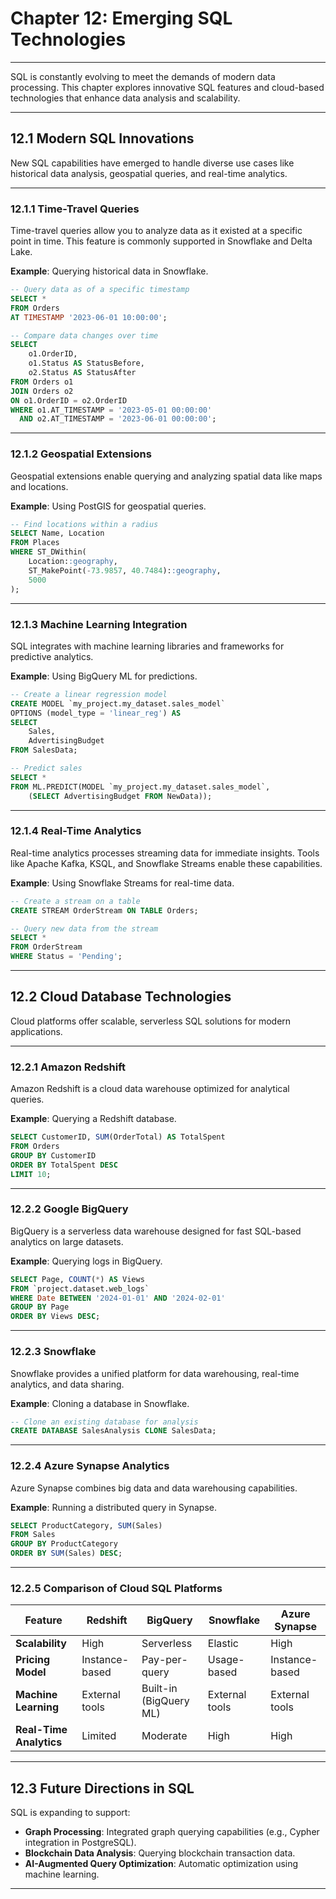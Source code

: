 # **Chapter 12: Emerging SQL Technologies**

---

SQL is constantly evolving to meet the demands of modern data processing. This chapter explores innovative SQL features and cloud-based technologies that enhance data analysis and scalability.

---

## **12.1 Modern SQL Innovations**

New SQL capabilities have emerged to handle diverse use cases like historical data analysis, geospatial queries, and real-time analytics.

---

### **12.1.1 Time-Travel Queries**

Time-travel queries allow you to analyze data as it existed at a specific point in time. This feature is commonly supported in Snowflake and Delta Lake.

**Example**: Querying historical data in Snowflake.
```sql
-- Query data as of a specific timestamp
SELECT *
FROM Orders
AT TIMESTAMP '2023-06-01 10:00:00';

-- Compare data changes over time
SELECT
    o1.OrderID,
    o1.Status AS StatusBefore,
    o2.Status AS StatusAfter
FROM Orders o1
JOIN Orders o2
ON o1.OrderID = o2.OrderID
WHERE o1.AT_TIMESTAMP = '2023-05-01 00:00:00'
  AND o2.AT_TIMESTAMP = '2023-06-01 00:00:00';
```

---

### **12.1.2 Geospatial Extensions**

Geospatial extensions enable querying and analyzing spatial data like maps and locations.

**Example**: Using PostGIS for geospatial queries.
```sql
-- Find locations within a radius
SELECT Name, Location
FROM Places
WHERE ST_DWithin(
    Location::geography,
    ST_MakePoint(-73.9857, 40.7484)::geography,
    5000
);
```

---

### **12.1.3 Machine Learning Integration**

SQL integrates with machine learning libraries and frameworks for predictive analytics.

**Example**: Using BigQuery ML for predictions.
```sql
-- Create a linear regression model
CREATE MODEL `my_project.my_dataset.sales_model`
OPTIONS (model_type = 'linear_reg') AS
SELECT
    Sales,
    AdvertisingBudget
FROM SalesData;

-- Predict sales
SELECT *
FROM ML.PREDICT(MODEL `my_project.my_dataset.sales_model`,
    (SELECT AdvertisingBudget FROM NewData));
```

---

### **12.1.4 Real-Time Analytics**

Real-time analytics processes streaming data for immediate insights. Tools like Apache Kafka, KSQL, and Snowflake Streams enable these capabilities.

**Example**: Using Snowflake Streams for real-time data.
```sql
-- Create a stream on a table
CREATE STREAM OrderStream ON TABLE Orders;

-- Query new data from the stream
SELECT *
FROM OrderStream
WHERE Status = 'Pending';
```

---

## **12.2 Cloud Database Technologies**

Cloud platforms offer scalable, serverless SQL solutions for modern applications.

---

### **12.2.1 Amazon Redshift**

Amazon Redshift is a cloud data warehouse optimized for analytical queries.

**Example**: Querying a Redshift database.
```sql
SELECT CustomerID, SUM(OrderTotal) AS TotalSpent
FROM Orders
GROUP BY CustomerID
ORDER BY TotalSpent DESC
LIMIT 10;
```

---

### **12.2.2 Google BigQuery**

BigQuery is a serverless data warehouse designed for fast SQL-based analytics on large datasets.

**Example**: Querying logs in BigQuery.
```sql
SELECT Page, COUNT(*) AS Views
FROM `project.dataset.web_logs`
WHERE Date BETWEEN '2024-01-01' AND '2024-02-01'
GROUP BY Page
ORDER BY Views DESC;
```

---

### **12.2.3 Snowflake**

Snowflake provides a unified platform for data warehousing, real-time analytics, and data sharing.

**Example**: Cloning a database in Snowflake.
```sql
-- Clone an existing database for analysis
CREATE DATABASE SalesAnalysis CLONE SalesData;
```

---

### **12.2.4 Azure Synapse Analytics**

Azure Synapse combines big data and data warehousing capabilities.

**Example**: Running a distributed query in Synapse.
```sql
SELECT ProductCategory, SUM(Sales)
FROM Sales
GROUP BY ProductCategory
ORDER BY SUM(Sales) DESC;
```

---

### **12.2.5 Comparison of Cloud SQL Platforms**

| **Feature**           | **Redshift**     | **BigQuery**      | **Snowflake**     | **Azure Synapse** |
|------------------------|------------------|-------------------|-------------------|-------------------|
| **Scalability**        | High             | Serverless        | Elastic           | High              |
| **Pricing Model**      | Instance-based   | Pay-per-query     | Usage-based       | Instance-based    |
| **Machine Learning**   | External tools   | Built-in (BigQuery ML) | External tools   | External tools    |
| **Real-Time Analytics**| Limited          | Moderate          | High              | High              |

---

## **12.3 Future Directions in SQL**

SQL is expanding to support:
- **Graph Processing**: Integrated graph querying capabilities (e.g., Cypher integration in PostgreSQL).
- **Blockchain Data Analysis**: Querying blockchain transaction data.
- **AI-Augmented Query Optimization**: Automatic optimization using machine learning.

---
